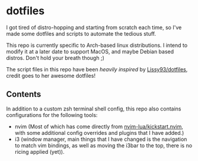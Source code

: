 # dotfiles

I got tired of distro-hopping and starting from scratch each time, so I've made some dotfiles and scripts to automate the tedious stuff.

This repo is currently specific to Arch-based linux distributions. I intend to modify it at a later date to support MacOS, and maybe Debian based distros. Don't hold your breath though ;)

The script files in this repo have been *heavily inspired* by [Lissy93/dotfiles](https://github.com/Lissy93/dotfiles), credit goes to her awesome dotfiles!

## Contents
In addition to a custom zsh terminal shell config, this repo also contains configurations for the following tools:
- nvim (Most of which has come directly from [nvim-lua/kickstart.nvim](https://githuc.com/nvim-lua/kickstart.nvim), with some additional config overrides and plugins that I have added.)
- i3 (window manager, main things that I have changed is the navigation to match vim bindings, as well as moving the i3bar to the top, there is no ricing applied (yet)).

